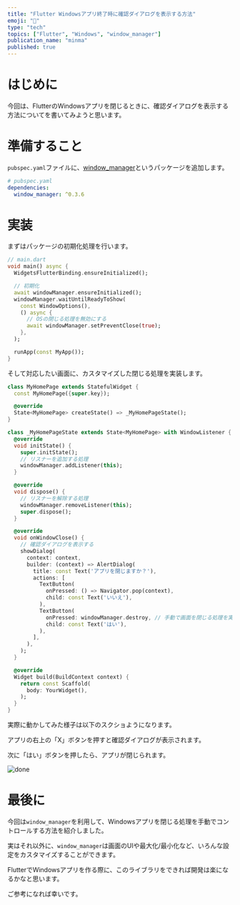 ```yaml
---
title: "Flutter Windowsアプリ終了時に確認ダイアログを表示する方法"
emoji: "👏"
type: "tech"
topics: ["Flutter", "Windows", "window_manager"]
publication_name: "minma"
published: true
---
```

# はじめに

今回は、FlutterのWindowsアプリを閉じるときに、確認ダイアログを表示する方法についてを書いてみようと思います。

# 準備すること

`pubspec.yaml`ファイルに、[window_manager](https://pub.dev/packages/window_manager)というパッケージを追加します。

```yaml
# pubspec.yaml
dependencies:
  window_manager: ^0.3.6
```

# 実装

まずはパッケージの初期化処理を行います。

```dart
// main.dart
void main() async {
  WidgetsFlutterBinding.ensureInitialized();

  // 初期化
  await windowManager.ensureInitialized();
  windowManager.waitUntilReadyToShow(
    const WindowOptions(),
    () async {
      // OSの閉じる処理を無効にする
      await windowManager.setPreventClose(true);
    },
  );

  runApp(const MyApp());
}
```

そして対応したい画面に、カスタマイズした閉じる処理を実装します。


```dart
class MyHomePage extends StatefulWidget {
  const MyHomePage({super.key});

  @override
  State<MyHomePage> createState() => _MyHomePageState();
}

class _MyHomePageState extends State<MyHomePage> with WindowListener {
  @override
  void initState() {
    super.initState();
    // リスナーを追加する処理
    windowManager.addListener(this);
  }

  @override
  void dispose() {
    // リスナーを解除する処理
    windowManager.removeListener(this);
    super.dispose();
  }

  @override
  void onWindowClose() {
    // 確認ダイアログを表示する
    showDialog(
      context: context,
      builder: (context) => AlertDialog(
        title: const Text('アプリを閉じますか？'),
        actions: [
          TextButton(
            onPressed: () => Navigator.pop(context),
            child: const Text('いいえ'),
          ),
          TextButton(
            onPressed: windowManager.destroy, // 手動で画面を閉じる処理を実行
            child: const Text('はい'),
          ),
        ],
      ),
    );
  }

  @override
  Widget build(BuildContext context) {
    return const Scaffold(
      body: YourWidget(),
    );
  }
}
```

実際に動かしてみた様子は以下のスクショようになります。

アプリの右上の「X」ボタンを押すと確認ダイアログが表示されます。

次に「はい」ボタンを押したら、アプリが閉じられます。

![done](https://storage.googleapis.com/zenn-user-upload/f4c1c6c51909-20230910.png)

# 最後に

今回は`window_manager`を利用して、Windowsアプリを閉じる処理を手動でコントロールする方法を紹介しました。

実はそれ以外に、`window_manager`は画面のUIや最大化/最小化など、いろんな設定をカスタマイズすることができます。

FlutterでWindowsアプリを作る際に、このライブラリをできれば開発は楽になるかなと思います。

ご参考になれば幸いです。

